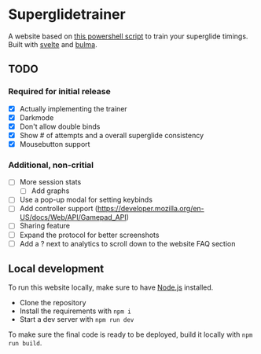 # Superglidetrainer

A website based on [this powershell script](https://github.com/AngryGroceries/Apex_Superglide_Practice_Tool) to train your superglide timings. Built with [svelte](https://svelte.dev/) and [bulma](https://bulma.io/).

## TODO

### Required for initial release
- [x] Actually implementing the trainer
- [x] Darkmode 
- [x] Don't allow double binds
- [x] Show # of attempts and a overall superglide consistency
- [x] Mousebutton support

### Additional, non-critial
- [ ] More session stats
  - [ ] Add graphs
- [ ] Use a pop-up modal for setting keybinds
- [ ] Add controller support (<https://developer.mozilla.org/en-US/docs/Web/API/Gamepad_API>)
- [ ] Sharing feature
- [ ] Expand the protocol for better screenshots
- [ ] Add a ? next to analytics to scroll down to the website FAQ section

## Local development

To run this website locally, make sure to have [Node.js](https://nodejs.org/en/download/) installed. 
- Clone the repository 
- Install the requirements with `npm i` 
- Start a dev server with `npm run dev`

To make sure the final code is ready to be deployed, build it locally with `npm run build`.
